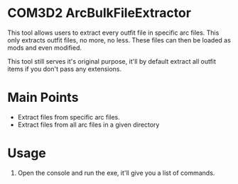 # COM3D2 ArcBulkFileExtractor
This tool allows users to extract every outfit file in specific arc files. This only extracts outfit files, no more, no less. These files can then be loaded as mods and even modified.

This tool still serves it's original purpose, it'll by default extract all outfit items if you don't pass any extensions.

# Main Points #
- Extract files from specific arc files.
- Extract files from all arc files in a given directory

# Usage #
1. Open the console and run the exe, it'll give you a list of commands.
